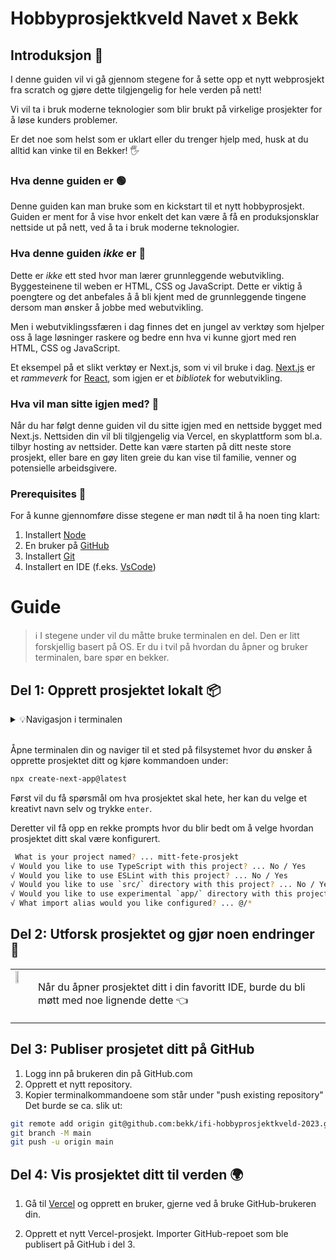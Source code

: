 # Hobbyprosjektkveld Navet x Bekk 

## Introduksjon 👋

I denne guiden vil vi gå gjennom stegene for å sette opp et nytt webprosjekt fra scratch og gjøre dette tilgjengelig for hele verden på nett!

Vi vil ta i bruk moderne teknologier som blir brukt på virkelige prosjekter for å løse kunders problemer.

Er det noe som helst som er uklart eller du trenger hjelp med, husk at du alltid kan vinke til en Bekker! 🖐

### Hva denne guiden er 🟢
Denne guiden kan man bruke som en kickstart til et nytt hobbyprosjekt. Guiden er ment for å vise hvor enkelt det kan være å få en produksjonsklar nettside ut på nett, ved å ta i bruk moderne teknologier.


### Hva denne guiden *ikke* er 🔴
Dette er *ikke* ett sted hvor man lærer grunnleggende webutvikling. Byggesteinene til weben er HTML, CSS og JavaScript. Dette er viktig å poengtere og det anbefales å å bli kjent med de grunnleggende tingene dersom man ønsker å jobbe med webutvikling. 

Men i webutviklingssfæren i dag finnes det en jungel av verktøy som hjelper oss å lage løsninger raskere og bedre enn hva vi kunne gjort med ren HTML, CSS og JavaScript. 

Et eksempel på et slikt verktøy er Next.js, som vi vil bruke i dag. [Next.js](https://nextjs.org/) er et *rammeverk* for [React](https://react.dev/), som igjen er et *bibliotek* for webutvikling. 

### Hva vil man sitte igjen med? 🎁 
Når du har følgt denne guiden vil du sitte igjen med en nettside bygget med Next.js. Nettsiden din vil bli tilgjengelig via Vercel, en skyplattform som bl.a. tilbyr hosting av nettsider. Dette kan være starten på ditt neste store prosjekt, eller bare en gøy liten greie du kan vise til familie, venner og potensielle arbeidsgivere. 

### Prerequisites 🔨
For å kunne gjennomføre disse stegene er man nødt til å ha noen ting klart:

1. Installert [Node](https://nodejs.org/en)
2. En bruker på [GitHub](https://github.com/)
3. Installert [Git](https://git-scm.com/book/en/v2/Getting-Started-Installing-Git) 
4. Installert en IDE (f.eks. [VsCode](https://code.visualstudio.com/))


# Guide
> ℹ I stegene under vil du måtte bruke terminalen en del. Den er litt forskjellig basert på OS. Er du i tvil på hvordan du åpner og bruker terminalen, bare spør en bekker. 


## Del 1: Opprett prosjektet lokalt 📦 
<details>
    <summary> 
    💡Navigasjon i terminalen
    </summary>

    
    -  gå til mappe: cd <mappe man vil navigere til>
    -  vis filer i nåværende mappe: ls     
</details>
<br/>

Åpne terminalen din og naviger til et sted på filsystemet hvor du ønsker å opprette prosjektet ditt og kjøre kommandoen under:  

```bash
npx create-next-app@latest 
```
Først vil du få spørsmål om hva prosjektet skal hete, her kan du velge et kreativt navn selv og trykke `enter`.

Deretter vil få opp en rekke prompts hvor du blir bedt om å velge hvordan prosjektet ditt skal være konfigurert. 

```bash
 What is your project named? ... mitt-fete-prosjekt
√ Would you like to use TypeScript with this project? ... No / Yes
√ Would you like to use ESLint with this project? ... No / Yes
√ Would you like to use `src/` directory with this project? ... No / Yes
√ Would you like to use experimental `app/` directory with this project? ... No / Yes
√ What import alias would you like configured? ... @/*

```

## Del 2: Utforsk prosjektet og gjør noen endringer 💅

<table>
  <tr>
    <td valign="top"><img src="https://user-images.githubusercontent.com/21195934/232860559-8dc34b8c-79f9-47e8-bb3d-8b2d3bd09555.png" height="70%" width="50%"/></td>
    <td valign="top"><p>Når du åpner prosjektet ditt i din favoritt IDE, burde du bli møtt med noe lignende dette 👈</p></td>
  </tr>
</table>

## Del 3: Publiser prosjetet ditt på GitHub
1. Logg inn på brukeren din på GitHub.com
2. Opprett et nytt repository. 
3. Kopier terminalkommandoene som står under "push existing repository" Det burde se ca. slik ut: 

```bash
git remote add origin git@github.com:bekk/ifi-hobbyprosjektkveld-2023.git
git branch -M main
git push -u origin main
```


## Del 4: Vis prosjektet ditt til verden 🌍  
  
1. Gå til [Vercel](https://vercel.com/) og opprett en bruker, gjerne ved å bruke GitHub-brukeren din. 

2. Opprett et nytt Vercel-prosjekt. Importer GitHub-repoet som ble publisert på GitHub i del 3.









